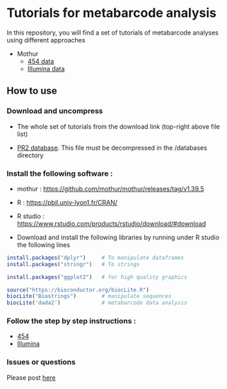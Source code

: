 # Tutorials for metabarcode analysis

In this repository, you will find a set of tutorials of metabarcode analyses using different approaches

* Mothur
     - [454 data](https://github.com/vaulot/metabarcodes_tutorials/tree/master/mothur/454)
     - [Illumina data](https://github.com/vaulot/metabarcodes_tutorials/tree/master/mothur/illumina)
	 
## How to use

### Download and uncompress

* The whole set of tutorials from the download link (top-right above file list)

* [PR2 database](https://github.com/vaulot/pr2_database/releases/download/4.7.2/pr2_version_4.7.2_mothur.zip). This file must be decompressed in the /databases directory


### Install the following software :  

* mothur : https://github.com/mothur/mothur/releases/tag/v1.39.5

* R : https://pbil.univ-lyon1.fr/CRAN/

* R studio : https://www.rstudio.com/products/rstudio/download/#download

* Download and install the following libraries by running under R studio the following lines

```R
install.packages("dplyr")     # To manipulate dataframes
install.packages("stringr")   # To strings

install.packages("ggplot2")   # for high quality graphics

source("https://bioconductor.org/biocLite.R")
biocLite("Biostrings")        # manipulate sequences
biocLite('dada2')             # metabarcode data analysis

```

### Follow the step by step instructions :

* [454](https://github.com/vaulot/metabarcodes_tutorials/blob/master/mothur/454/Mothur%20tutorial%20454.pptx)
* [Illumina](https://github.com/vaulot/metabarcodes_tutorials/blob/master/mothur/illumina/tutorial_mothur_illumina.pdf)

### Issues or questions

Please post [here](https://github.com/vaulot/metabarcodes_tutorials/issues)


